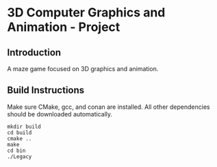 # 3D Computer Graphics and Animation - Project

## Introduction

A maze game focused on 3D graphics and animation.

## Build Instructions

Make sure CMake, gcc, and conan are installed. All other dependencies should be downloaded automatically.

```shell
mkdir build
cd build
cmake ..
make
cd bin
./Legacy
```
